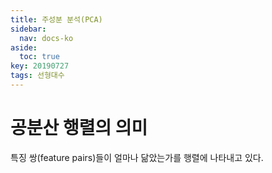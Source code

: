 ```yaml
---
title: 주성분 분석(PCA)
sidebar:
  nav: docs-ko
aside:
  toc: true
key: 20190727
tags: 선형대수
---
```

<style>
@media screen and (max-width:500px){
  iframe {
  width: 95vw;
  height: 47.5vw;
  background:white;
  }
}

@media screen and (min-width:500px){
  iframe {
  width: 50vw;
  height: 25vw;
  background:white;
  }
}
</style>





# 공분산 행렬의 의미

특징 쌍(feature pairs)들이 얼마나 닮았는가를 행렬에 나타내고 있다.